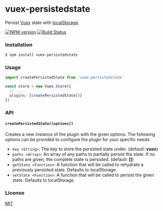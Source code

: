 # vuex-persistedstate

Persist [Vuex](http://vuex.vuejs.org/) state with [localStorage](https://developer.mozilla.org/nl/docs/Web/API/Window/localStorage).

[![NPM version](https://img.shields.io/npm/v/vuex-persistedstate.svg?style=flat-square)](https://www.npmjs.com/package/vuex-persistedstate)
[![Build Status](https://img.shields.io/travis/robinvdvleuten/vuex-persistedstate.svg?style=flat-square)](https://travis-ci.org/robinvdvleuten/vuex-persistedstate)

### Installation

```bash
$ npm install vuex-persistedstate
```

### Usage

```js
import createPersistedState from 'vuex-persistedstate'

const store = new Vuex.Store({
  // ...
  plugins: [createPersistedState()]
})
```

### API

#### `createPersistedState([options])`

Creates a new instance of the plugin with the given options. The following options
can be provided to configure the plugin for your specific needs:

- `key <String>`: The key to store the persisted state under. (default: __vuex__)
- `paths <Array>`: An array of any paths to partially persist the state. If no paths are given, the complete state is persisted. (default: __[]__)
- `getState <Function>`: A function that will be called to rehydrate a previously persisted state. Defaults to localStorage.
- `setState <Function>`: A function that will be called to persist the given state. Defaults to localStorage.

### License

[MIT](http://opensource.org/licenses/MIT)
